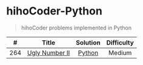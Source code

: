 # hihoCoder-Python

> hihoCoder problems implemented in Python

| # | Title | Solution | Difficulty |
|:---:| ----- |:--------:|:----------:|
|264|[Ugly Number II](https://leetcode.com/problems/ugly-number-ii/#/description) | [Python](./python/264_ugly_number_2.py)|Medium|
